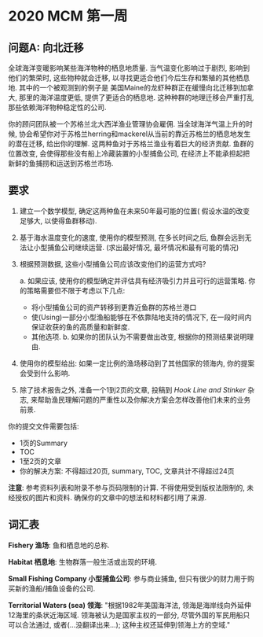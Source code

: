 # 2020 MCM 第一周
## 问题A: 向北迁移
全球海洋变暖影响某些海洋物种的栖息地质量. 当气温变化影响过于剧烈, 影响到他们的繁荣时, 这些物种就会迁移, 以寻找更适合他们今后生存和繁殖的其他栖息地. 其中的一个被观测到的例子是 美国Maine的龙虾种群正在缓慢向北迁移到加拿大, 那里的海洋温度更低, 提供了更适合的栖息地. 这种种群的地理迁移会严重打乱那些依赖海洋物种稳定性的公司.

你的顾问团队被一个苏格兰北大西洋渔业管理协会雇佣. 当全球海洋气温上升的时候, 协会希望你对于苏格兰herring和mackerel从当前的靠近苏格兰的栖息地发生的潜在迁移, 给出你的理解. 这两种鱼对于苏格兰渔业有着巨大的经济贡献. 鱼群的位置改变, 会使得那些没有船上冷藏装置的小型捕鱼公司, 在经济上不能承担起把新鲜的鱼捕捞和运送到苏格兰市场.

## 要求
1. 建立一个数学模型, 确定这两种鱼在未来50年最可能的位置( 假设水温的改变足够大, 以使得鱼群移动).
2. 基于海水温度变化的速度, 使用你的模型预测, 在多长时间之后, 鱼群会远到无法让小型捕鱼公司继续运营. (求出最好情况, 最坏情况和最有可能的情况)
3. 根据预测数据, 这些小型捕鱼公司应该改变他们的运营方式吗?

    a. 如果应该, 使用你的模型确定并评估具有经济吸引力并且可行的运营策略. 你的策略需要但不限于考虑以下几点:
    
    - 将小型捕鱼公司的资产转移到更靠近鱼群的苏格兰港口
    - 使(Using)一部分小型渔船能够在不依靠陆地支持的情况下, 在一段时间内保证收获的鱼的高质量和新鲜度.
    - 其他选项.
    b. 如果你的团队认为不需要做出改变, 根据你的预测结果说明理由.
4. 使用你的模型给出: 如果一定比例的渔场移动到了其他国家的领海内, 你的提案会受到什么影响.
5. 除了技术报告之外, 准备一个1到2页的文章, 投稿到 *Hook Line and Stinker* 杂志, 来帮助渔民理解问题的严重性以及你解决方案会怎样改善他们未来的业务前景.


你的提交文件需要包括:
- 1页的Summary
- TOC
- 1至2页的文章
- 你的解决方案: 不得超过20页, summary, TOC, 文章共计不得超过24页

__注意__: 参考资料列表和附录不参与页码限制的计算. 不得使用受到版权法限制的, 未经授权的图片和资料. 确保你的文章中的想法和材料都引用了来源.

## 词汇表
**Fishery 渔场**: 鱼和栖息地的总称.

**Habitat 栖息地**: 生物群落一般生活或出现的环境.

**Small Fishing Company 小型捕鱼公司**: 参与商业捕鱼, 但只有很少的财力用于购买新的渔船/捕鱼设备的公司.

**Territorial Waters (sea) 领海**: "根据1982年美国海洋法, 领海是海岸线向外延伸12海里的条状近海区域. 领海被认为是国家主权的一部分, 尽管外国的军民用船只可以合法通过, 或者(...没翻译出来...); 这种主权还延伸到领海上方的空域."
